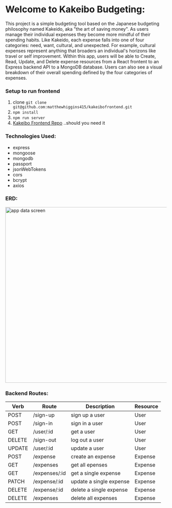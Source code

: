 # Welcome to Kakeibo Budgeting:
This project is a simple budgeting tool based on the Japanese budgeting philosophy named Kakeido, aka "the art of saving money". As users manage their individual expenses they become more mindful of their spending habits. Like Kakeido, each expense falls into one of four categories: need, want, cultural, and unexpected. For example, cultural expenses represent anything that broaders an individual's horizons like travel or self improvement. Within this app, users will be able to Create, Read, Update, and Delete expense resources from a React frontent to an Express backend API to a MongoDB database. Users can also see a visual breakdown of their overall spending defined by the four categories of expenses.   

### Setup to run frontend 
1. clone ``` git clone git@github.com:matthewhiggins415/kakeibofrontend.git ```
2. ``` npm install ```
3. ``` npm run server ```
4. [Kakeibo Frontend Repo](https://github.com/matthewhiggins415/kakeibofrontend) ..should you need it

### Technologies Used: 
- express 
- mongoose
- mongodb
- passport 
- jsonWebTokens
- cors
- bcrypt
- axios

### ERD:
<img src="https://user-images.githubusercontent.com/67120920/157540390-7405e325-c118-4ce6-b2b1-58be4335b651.jpg" alt="app data screen" style="width:550px; height:auto; margin:0 auto;"/>

### Backend Routes:
| Verb      | Route         | Description             | Resource |
| --------- | ------------- | ----------------------- | -------- |
| POST      | /sign-up      | sign up a user          | User     |
| POST      | /sign-in      | sign in a user          | User     |
| GET       | /user/:id     | get a user              | User     |
| DELETE    | /sign-out     | log out a user          | User     |
| UPDATE    | /user/:id     | update a user           | User     |
| POST      | /expense      | create an expense       | Expense  |
| GET       | /expenses     | get all epenses         | Expense  | 
| GET       | /expenses/:id | get a single expense    | Expense  |
| PATCH     | /expense/:id  | update a single expense | Expense  |
| DELETE    | /expense/:id  | delete a single expense | Expense  |
| DELETE    | /expenses     | delete all expenses     | Expense  | 
